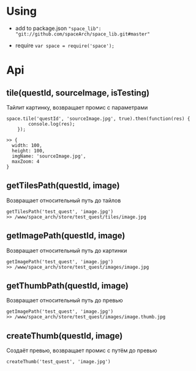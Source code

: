 # Using
- add to package.json
`"space_lib": "git://github.com/spaceArch/space_lib.git#master"`

- require
`var space = require('space');`


# Api
## tile(questId, sourceImage, isTesting)
Тайлит картинку, возвращает промис с параметрами
```
space.tile('questId', 'sourceImage.jpg', true).then(function(res) {
        console.log(res);
    });

>> { 
  width: 100,
  height: 100,
  imgName: 'sourceImage.jpg',
  maxZoom: 4 
}
```
## getTilesPath(questId, image)
Возвращает относительный путь до тайлов 
```
getTilesPath('test_quest', 'image.jpg')
>> /www/space_arch/store/test_quest/tiles/image.jpg
```
## getImagePath(questId, image)
Возвращает относительный путь до картинки
```
getImagePath('test_quest', 'image.jpg')
>> /www/space_arch/store/test_quest/images/image.jpg
```
## getThumbPath(questId, image)
Возвращает относительный путь до превью
```
getImagePath('test_quest', 'image.jpg')
>> /www/space_arch/store/test_quest/images/image.thumb.jpg
```
## createThumb(questId, image)
Создаёт превью, возвращает промис с путём до превью
```
createThumb('test_quest', 'image.jpg')
```
